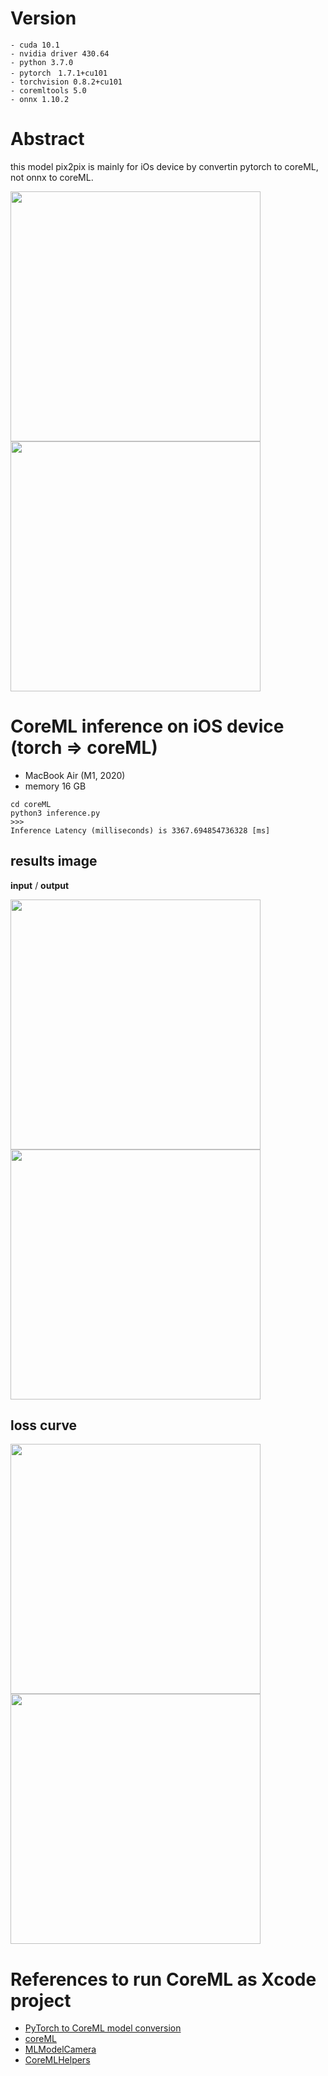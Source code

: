 # Version
```
- cuda 10.1
- nvidia driver 430.64
- python 3.7.0
- pytorch　1.7.1+cu101
- torchvision 0.8.2+cu101
- coremltools 5.0
- onnx 1.10.2
```
# Abstract

this model pix2pix is mainly for iOs device by convertin pytorch to coreML, not onnx to coreML.

<img src="https://user-images.githubusercontent.com/48679574/140760077-2d11343c-fc5e-428b-a102-ef791a732439.png" width="400px"><img src="https://user-images.githubusercontent.com/48679574/140760092-e3870226-baec-4890-b7cc-1eb9f6345ee8.png" width="400px">



# CoreML inference on iOS device (torch => coreML)
- MacBook Air (M1, 2020)
- memory 16 GB
```
cd coreML
python3 inference.py
>>>
Inference Latency (milliseconds) is 3367.694854736328 [ms]
```


## results image

<b>input</b> / <b>output</b>

<img src="https://user-images.githubusercontent.com/48679574/140758490-9b9cb84f-b6b8-4d4f-95a6-6af5f78b6fa3.png" width="400px"><img src="https://user-images.githubusercontent.com/48679574/140758521-ebf06219-7bf6-4d9c-8bca-c31c7130e262.png" width="400px">


## loss curve

<img src="https://user-images.githubusercontent.com/48679574/140757902-fed30192-3c0d-48ce-8964-9ecd4bc0d305.png" width="400px"><img src="https://user-images.githubusercontent.com/48679574/140757913-a85438ae-6e11-4b45-93e2-981413b0a186.png" width="400px">



# References to run CoreML as Xcode project 
- [PyTorch to CoreML model conversion](https://learnopencv.com/pytorch-to-coreml-model-conversion/)
- [coreML](https://developer.apple.com/documentation/coreml)
- [MLModelCamera](https://github.com/shu223/MLModelCamera)
- [CoreMLHelpers](https://github.com/hollance/CoreMLHelpers)
